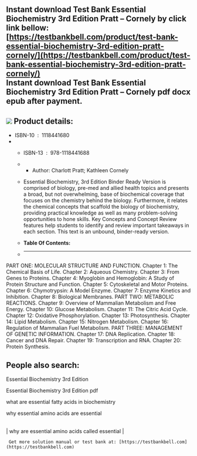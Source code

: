 Instant download **Test Bank Essential Biochemistry 3rd Edition Pratt – Cornely** by click link bellow:  
[https://testbankbell.com/product/test-bank-essential-biochemistry-3rd-edition-pratt-cornely/](https://testbankbell.com/product/test-bank-essential-biochemistry-3rd-edition-pratt-cornely/)  
**Instant download Test Bank Essential Biochemistry 3rd Edition Pratt – Cornely pdf docx epub after payment.**
--------------------------------------------------------------------------------------------------------------


![](https://testbankbell.com/wp-content/uploads/2023/05/Essential-Biochemistry-3rd-Edition-Pratt-Cornely.jpg)
**Product details:**
--------------------


* ISBN-10 ‏ : ‎ 1118441680
* * ISBN-13 ‏ : ‎ 978-1118441688
  * * Author: Charlott Pratt; Kathleen Cornely
   
  * Essential Biochemistry, 3rd Edition Binder Ready Version is comprised of biology, pre-med and allied health topics and presents a broad, but not overwhelming, base of biochemical coverage that focuses on the chemistry behind the biology. Furthermore, it relates the chemical concepts that scaffold the biology of biochemistry, providing practical knowledge as well as many problem-solving opportunities to hone skills. Key Concepts and Concept Review features help students to identify and review important takeaways in each section. This text is an unbound, binder-ready version.
  * **Table Of Contents:**
  * ----------------------
 
PART ONE: MOLECULAR STRUCTURE AND FUNCTION.
Chapter 1: The Chemical Basis of Life.
Chapter 2: Aqueous Chemistry.
Chapter 3: From Genes to Proteins.
Chapter 4: Myoglobin and Hemoglobin: A Study of Protein Structure and Function.
Chapter 5: Cytoskeletal and Motor Proteins.
Chapter 6: Chymotrypsin: A Model Enzyme.
Chapter 7: Enzyme Kinetics and Inhibition.
Chapter 8: Biological Membranes.
PART TWO: METABOLIC REACTIONS.
Chapter 9: Overview of Mammalian Metabolism and Free Energy.
Chapter 10: Glucose Metabolism.
Chapter 11: The Citric Acid Cycle.
Chapter 12: Oxidative Phosphorylation.
Chapter 13: Photosynthesis.
Chapter 14: Lipid Metabolism.
Chapter 15: Nitrogen Metabolism.
Chapter 16: Regulation of Mammalian Fuel Metabolism.
PART THREE: MANAGEMENT OF GENETIC INFORMATION.
Chapter 17: DNA Replication.
Chapter 18: Cancer and DNA Repair.
Chapter 19: Transcription and RNA.
Chapter 20: Protein Synthesis.

**People also search:**
-----------------------


Essential Biochemistry 3rd Edition

Essential Biochemistry 3rd Edition pdf

what are essential fatty acids in biochemistry

why essential amino acids are essential


|  |
| --- |
| 
why are essential amino acids called essential
 |



     Get more solution manual or test bank at: [https://testbankbell.com](https://testbankbell.com)
